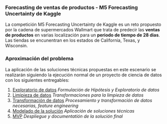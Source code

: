 ### Forecasting de ventas de productos - M5 Forecasting Uncertainty de Kaggle 

La competición M5 Forecasting Uncertainty de Kaggle es un reto propuesto por la cadena de supermercados Wallmart que trata de predecir las **ventas de productos** en varias localización para un **periodo de tiempo de 28 dias**. Las tiendas se encunentran en los estados de California, Texas, y Wisconsin.

### Aproximación del problema

La aplicación de las soluciones técnicas propuestas en este escenario se realizarán siguiendo la ejecución normal de un proyecto de ciencia de datos con los siguientes entregables:

1. [Exploratorio de datos](/poc_forecasting_uncertainty/m5_forecasting_uncertainty/dataset_exploration/) *Formulación de Hipótesis y Exploratorio de datos* 
2. [Limipieza de datos](/poc_forecasting_uncertainty/m5_forecasting_uncertainty/dataset_cleaning/) *Transformaciones para la limpieza de datos*
2. [Transformación de datos](/poc_forecasting_uncertainty/m5_forecasting_uncertainty/dataset_tranformation/) *Procesamiento y transformación de datos necesarias, feature engineering*
3. [Modelado de la solución](/poc_forecasting_uncertainty/m5_forecasting_uncertainty/ml_solutions/) *Aplicación de soluciones técnicas*
4. [MVP](/poc_forecasting_uncertainty/m5_forecasting_uncertainty/mvp_final_solution/) *Despliegue y documentatión de la solución final*




